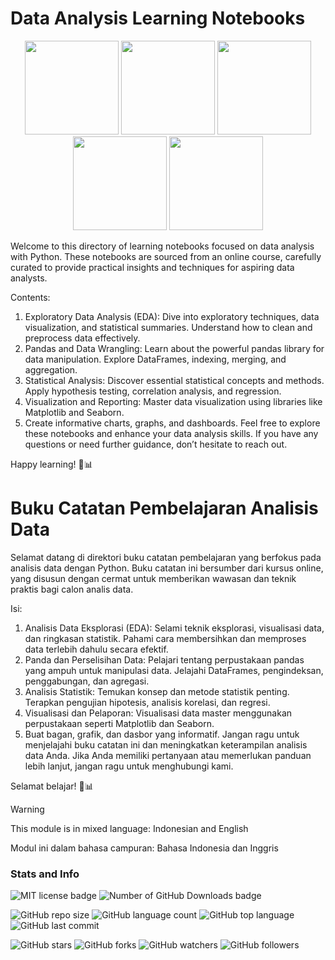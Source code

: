 # Data Analysis Learning Notebooks

<div align=" center;">
  <p align="center">   
    <img src="https://cdn.jsdelivr.net/gh/devicons/devicon@latest/icons/python/python-original.svg" width="150"/>
    <img src="https://cdn.jsdelivr.net/gh/devicons/devicon@latest/icons/jupyter/jupyter-original-wordmark.svg" width="150"/>
    <img src="https://cdn.jsdelivr.net/gh/devicons/devicon@latest/icons/matplotlib/matplotlib-original-wordmark.svg" width="150"/>
    <img src="https://cdn.jsdelivr.net/gh/devicons/devicon@latest/icons/pandas/pandas-original-wordmark.svg" width="150"/>
    <img src="https://cdn.jsdelivr.net/gh/devicons/devicon@latest/icons/numpy/numpy-original-wordmark.svg" width="150" />      
  </p>
</div>

Welcome to this directory of learning notebooks focused on data analysis with Python. These notebooks are sourced from an online course, carefully curated to provide practical insights and techniques for aspiring data analysts.

Contents:
1. Exploratory Data Analysis (EDA):
Dive into exploratory techniques, data visualization, and statistical summaries.
Understand how to clean and preprocess data effectively.
2. Pandas and Data Wrangling:
Learn about the powerful pandas library for data manipulation.
Explore DataFrames, indexing, merging, and aggregation.
3. Statistical Analysis:
Discover essential statistical concepts and methods.
Apply hypothesis testing, correlation analysis, and regression.
4. Visualization and Reporting:
Master data visualization using libraries like Matplotlib and Seaborn.
5. Create informative charts, graphs, and dashboards.
Feel free to explore these notebooks and enhance your data analysis skills. If you have any questions or need further guidance, don’t hesitate to reach out.

Happy learning! 🚀📊

# Buku Catatan Pembelajaran Analisis Data 
Selamat datang di direktori buku catatan pembelajaran yang berfokus pada analisis data dengan Python. Buku catatan ini bersumber dari kursus online, yang disusun dengan cermat untuk memberikan wawasan dan teknik praktis bagi calon analis data.

Isi:
1. Analisis Data Eksplorasi (EDA):
Selami teknik eksplorasi, visualisasi data, dan ringkasan statistik.
Pahami cara membersihkan dan memproses data terlebih dahulu secara efektif.
2. Panda dan Perselisihan Data:
Pelajari tentang perpustakaan pandas yang ampuh untuk manipulasi data.
Jelajahi DataFrames, pengindeksan, penggabungan, dan agregasi.
3. Analisis Statistik:
Temukan konsep dan metode statistik penting.
Terapkan pengujian hipotesis, analisis korelasi, dan regresi.
4. Visualisasi dan Pelaporan:
Visualisasi data master menggunakan perpustakaan seperti Matplotlib dan Seaborn.
5. Buat bagan, grafik, dan dasbor yang informatif.
Jangan ragu untuk menjelajahi buku catatan ini dan meningkatkan keterampilan analisis data Anda. Jika Anda memiliki pertanyaan atau memerlukan panduan lebih lanjut, jangan ragu untuk menghubungi kami.

Selamat belajar! 🚀📊
>[!WARNING]
>This module is in mixed language: Indonesian and English
>
>Modul ini dalam bahasa campuran: Bahasa Indonesia dan Inggris




### Stats and Info
![MIT license badge](https://img.shields.io/github/license/andrecdk/Python-for-Data-Analysis)
![Number of GitHub Downloads badge](https://img.shields.io/github/downloads/andrecdk/Python-for-Data-Analysis/total?color=pink&label=GitHub%20Downloads)

![GitHub repo size](https://img.shields.io/github/repo-size/andrecdk/Python-for-Data-Analysis?style=dynamic) 
![GitHub language count](https://img.shields.io/github/languages/count/andrecdk/Python-for-Data-Analysis?style=dynamic) 
![GitHub top language](https://img.shields.io/github/languages/top/andrecdk/Python-for-Data-Analysis?style=dynamic)
![GitHub last commit](https://img.shields.io/github/last-commit/andrecdk/Python-for-Data-Analysis?color=red&style=dynamic)

![GitHub stars](https://img.shields.io/github/stars/andrecdk/Python-for-Data-Analysis?style=social) 
![GitHub forks](https://img.shields.io/github/forks/andrecdk/Python-for-Data-Analysis?style=social) 
![GitHub watchers](https://img.shields.io/github/watchers/andrecdk/Python-for-Data-Analysis?style=social) 
![GitHub followers](https://img.shields.io/github/followers/andrecdk?style=social)

